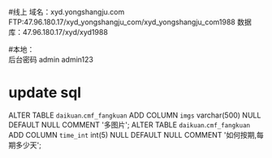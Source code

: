
#线上
域名：xyd.yongshangju.com
FTP:47.96.180.17/xyd_yongshangju_com/xyd_yongshangju_com1988
数据库：47.96.180.17/xyd/xyd1988

#本地：    
后台密码
admin admin123

# update sql

ALTER TABLE `daikuan`.`cmf_fangkuan` ADD COLUMN `imgs` varchar(500) NULL DEFAULT NULL COMMENT '多图片';
ALTER TABLE `daikuan`.`cmf_fangkuan` ADD COLUMN `time_int` int(5) NULL DEFAULT NULL COMMENT '如何按期,每期多少天';
